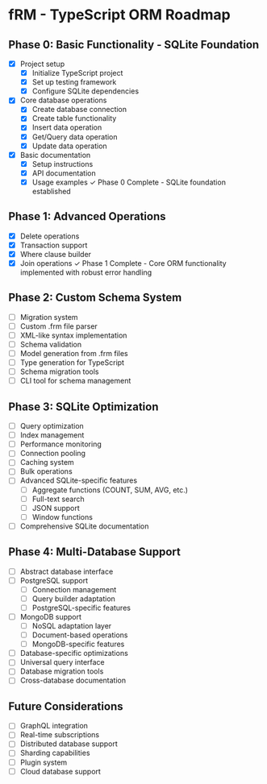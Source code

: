 # fRM - TypeScript ORM Roadmap

## Phase 0: Basic Functionality - SQLite Foundation
- [x] Project setup
  - [x] Initialize TypeScript project
  - [x] Set up testing framework
  - [x] Configure SQLite dependencies
- [x] Core database operations
  - [x] Create database connection
  - [x] Create table functionality
  - [x] Insert data operation
  - [x] Get/Query data operation
  - [x] Update data operation
- [x] Basic documentation
  - [x] Setup instructions
  - [x] API documentation
  - [x] Usage examples
✓ Phase 0 Complete - SQLite foundation established

## Phase 1: Advanced Operations
- [x] Delete operations
- [x] Transaction support
- [x] Where clause builder
- [x] Join operations
✓ Phase 1 Complete - Core ORM functionality implemented with robust error handling

## Phase 2: Custom Schema System
- [ ] Migration system
- [ ] Custom .frm file parser
- [ ] XML-like syntax implementation
- [ ] Schema validation
- [ ] Model generation from .frm files
- [ ] Type generation for TypeScript
- [ ] Schema migration tools
- [ ] CLI tool for schema management

## Phase 3: SQLite Optimization
- [ ] Query optimization
- [ ] Index management
- [ ] Performance monitoring
- [ ] Connection pooling
- [ ] Caching system
- [ ] Bulk operations
- [ ] Advanced SQLite-specific features
  - [ ] Aggregate functions (COUNT, SUM, AVG, etc.)
  - [ ] Full-text search
  - [ ] JSON support
  - [ ] Window functions
- [ ] Comprehensive SQLite documentation

## Phase 4: Multi-Database Support
- [ ] Abstract database interface
- [ ] PostgreSQL support
  - [ ] Connection management
  - [ ] Query builder adaptation
  - [ ] PostgreSQL-specific features
- [ ] MongoDB support
  - [ ] NoSQL adaptation layer
  - [ ] Document-based operations
  - [ ] MongoDB-specific features
- [ ] Database-specific optimizations
- [ ] Universal query interface
- [ ] Database migration tools
- [ ] Cross-database documentation

## Future Considerations
- [ ] GraphQL integration
- [ ] Real-time subscriptions
- [ ] Distributed database support
- [ ] Sharding capabilities
- [ ] Plugin system
- [ ] Cloud database support
